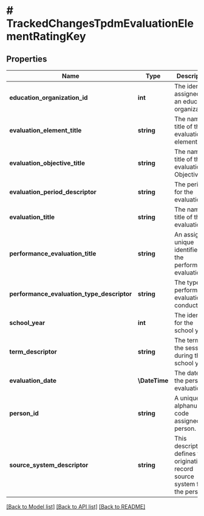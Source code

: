 # # TrackedChangesTpdmEvaluationElementRatingKey

## Properties

Name | Type | Description | Notes
------------ | ------------- | ------------- | -------------
**education_organization_id** | **int** | The identifier assigned to an education organization. | [optional]
**evaluation_element_title** | **string** | The name or title of the evaluation element. | [optional]
**evaluation_objective_title** | **string** | The name or title of the evaluation Objective. | [optional]
**evaluation_period_descriptor** | **string** | The period for the evaluation. | [optional]
**evaluation_title** | **string** | The name or title of the evaluation. | [optional]
**performance_evaluation_title** | **string** | An assigned unique identifier for the performance evaluation. | [optional]
**performance_evaluation_type_descriptor** | **string** | The type of performance evaluation conducted. | [optional]
**school_year** | **int** | The identifier for the school year. | [optional]
**term_descriptor** | **string** | The term for the session during the school year. | [optional]
**evaluation_date** | **\DateTime** | The date for the person&#39;s evaluation. | [optional]
**person_id** | **string** | A unique alphanumeric code assigned to a person. | [optional]
**source_system_descriptor** | **string** | This descriptor defines the originating record source system for the person. | [optional]

[[Back to Model list]](../../README.md#models) [[Back to API list]](../../README.md#endpoints) [[Back to README]](../../README.md)
